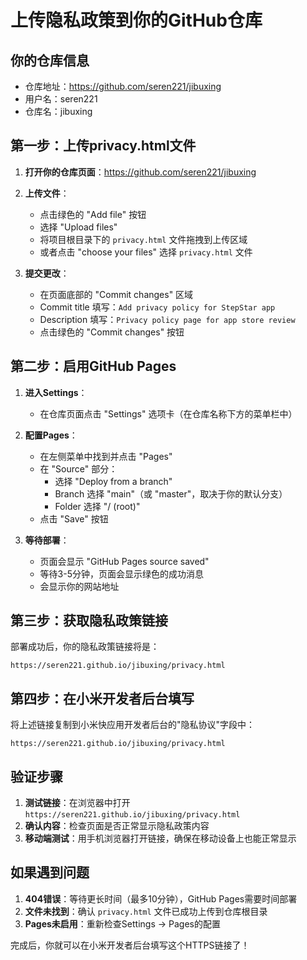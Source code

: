# 上传隐私政策到你的GitHub仓库

## 你的仓库信息
- 仓库地址：https://github.com/seren221/jibuxing
- 用户名：seren221
- 仓库名：jibuxing

## 第一步：上传privacy.html文件

1. **打开你的仓库页面**：https://github.com/seren221/jibuxing

2. **上传文件**：
   - 点击绿色的 "Add file" 按钮
   - 选择 "Upload files"
   - 将项目根目录下的 `privacy.html` 文件拖拽到上传区域
   - 或者点击 "choose your files" 选择 `privacy.html` 文件

3. **提交更改**：
   - 在页面底部的 "Commit changes" 区域
   - Commit title 填写：`Add privacy policy for StepStar app`
   - Description 填写：`Privacy policy page for app store review`
   - 点击绿色的 "Commit changes" 按钮

## 第二步：启用GitHub Pages

1. **进入Settings**：
   - 在仓库页面点击 "Settings" 选项卡（在仓库名称下方的菜单栏中）

2. **配置Pages**：
   - 在左侧菜单中找到并点击 "Pages"
   - 在 "Source" 部分：
     - 选择 "Deploy from a branch"
     - Branch 选择 "main"（或 "master"，取决于你的默认分支）
     - Folder 选择 "/ (root)"
   - 点击 "Save" 按钮

3. **等待部署**：
   - 页面会显示 "GitHub Pages source saved"
   - 等待3-5分钟，页面会显示绿色的成功消息
   - 会显示你的网站地址

## 第三步：获取隐私政策链接

部署成功后，你的隐私政策链接将是：
```
https://seren221.github.io/jibuxing/privacy.html
```

## 第四步：在小米开发者后台填写

将上述链接复制到小米快应用开发者后台的"隐私协议"字段中：
```
https://seren221.github.io/jibuxing/privacy.html
```

## 验证步骤

1. **测试链接**：在浏览器中打开 `https://seren221.github.io/jibuxing/privacy.html`
2. **确认内容**：检查页面是否正常显示隐私政策内容
3. **移动端测试**：用手机浏览器打开链接，确保在移动设备上也能正常显示

## 如果遇到问题

1. **404错误**：等待更长时间（最多10分钟），GitHub Pages需要时间部署
2. **文件未找到**：确认 `privacy.html` 文件已成功上传到仓库根目录
3. **Pages未启用**：重新检查Settings → Pages的配置

完成后，你就可以在小米开发者后台填写这个HTTPS链接了！
